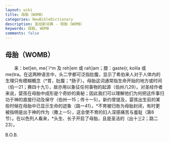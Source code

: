 ```yaml
---
layout: wiki
title: 母胎（WOMB）
categories: NewBibleDictionary
description: 圣经新词典 - 母胎（WOMB）
keywords: 母胎, WOMB
comments: false
---
```


## 母胎（WOMB）

　　来：bet]en, me{`i^m 及 reh]em 或 rah]am；腊：gaste{r, koilia 或 me{tra。在这两种语言中，头二字都可泛指肚腹，显示了希伯来人对于人体内的生理只有模糊概念（*胃，肚腹；*肠子）。母胎这词通常指生命开始的地方或时间（伯一21；赛四十九1），故亦用以象征任何事物的起源（伯卅八29）。对圣经作者来说，婴孩在母胎中成形是个奇妙的奥秘；因此我们可以理解他们为何把这件事归功于神的直接行动及保守（伯卅一15；传十一5）。新约曾提及，婴孩出生前的某些时候在母胎中已显示生命的迹象（路一41）。*不育被归咎为母胎封闭，有时更被指明是出于神的作为（撒上一5），这会使不育的妇人深感痛苦与羞耻（第6节）。在以色列人看来，*头生、长子开启了母胎，且是圣洁的（出十三2；路二23）。

B.O.B.









